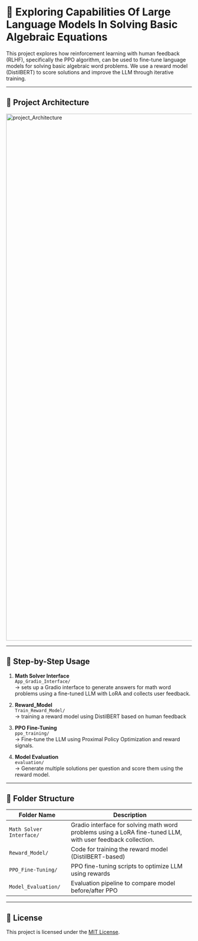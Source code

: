 # 🧠 Exploring Capabilities Of Large Language Models In Solving Basic Algebraic Equations

This project explores how reinforcement learning with human feedback (RLHF), specifically the PPO algorithm, can be used to fine-tune language models for solving basic algebraic word problems. We use a reward model (DistilBERT) to score solutions and improve the LLM through iterative training.

---

## 📌 Project Architecture

<img width="1430" alt="project_Architecture" src="https://github.com/user-attachments/assets/1d63c17e-95e3-4def-a41f-752f7c6fb227" />


---

## 🔄 Step-by-Step Usage

1. **Math Solver Interface**  
   `App_Gradio_Interface/`  
   → sets up a Gradio interface to generate answers for math word problems using a fine-tuned LLM with LoRA and collects user feedback.

2. **Reward_Model**  
   `Train_Reward_Model/`  
   → training a reward model using DistilBERT based on human feedback

3. **PPO Fine-Tuning**  
   `ppo_training/`  
   → Fine-tune the LLM using Proximal Policy Optimization and reward signals.

4. **Model Evaluation**  
   `evaluation/`  
   → Generate multiple solutions per question and score them using the reward model.


---

## 📁 Folder Structure

| Folder Name         | Description                                                 |
|---------------------|-------------------------------------------------------------|
| `Math Solver Interface/` | Gradio interface for solving math word problems using a LoRA fine-tuned LLM, with user feedback collection. |
| `Reward_Model/` | Code for training the reward model (DistilBERT-based)      |
| `PPO_Fine-Tuning/`  | PPO fine-tuning scripts to optimize LLM using rewards      |
| `Model_Evaluation/` | Evaluation pipeline to compare model before/after PPO      |


---

## 📄 License

This project is licensed under the [MIT License](./LICENSE).


